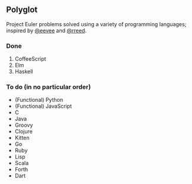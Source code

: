 Polyglot
--------

Project Euler problems solved using a variety of programming languages; inspired
by [@eevee](https://github.com/eevee) and [@rreed](https://github.com/rreed).

### Done

1. CoffeeScript
2. Elm
3. Haskell

### To do (in no particular order)

* (Functional) Python
* (Functional) JavaScript
* C
* Java
* Groovy
* Clojure
* Kitten
* Go
* Ruby
* Lisp
* Scala
* Forth
* Dart
